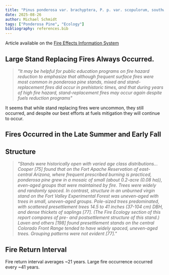 ```yaml
---
title: "Pinus ponderosa var. brachyptera, P. p. var. scopulorum, southwestern ponderosa pine, Rocky Mountain ponderosa pine"
date: 2025-08-26
author: Michael Schmidt
tags: ["Ponderosa Pine", "Ecology"]
bibliography: references.bib
---
```


Article available on the [Fire Effects Information System](https://research.fs.usda.gov/feis/species-reviews/pinpons)

## Large Stand Replacing Fires Always Occurred.

> _"It may be helpful for public education programs on fire hazard reduction to emphasize that although frequent surface fires were most common in ponderosa pine stands, mixed and stand-replacement fires did occur in prehistoric times, and that during years of high fire hazard, stand-replacement fires may occur again despite fuels reduction programs"_

It seems that while stand replacing fires were uncommon, they still occurred, and despite our best efforts at fuels mitigation they will continue to occur.

## Fires Occurred in the Late Summer and Early Fall

## Structure

> _"Stands were historically open with varied age class distributions... Cooper [75] found that on the Fort Apache Reservation of east-central Arizona, where frequent prescribed burning is practiced, ponderosa pine grew in a mosaic of small (about 0.2-acre (0.08 ha)), even-aged groups that were maintained by fire. Trees were widely and randomly spaced. In contrast, structure in an unburned virgin stand on the Fort Valley Experimental Forest was uneven-aged with trees in small, uneven-aged groups. Pole-sized trees predominated, with scattered presettlement trees 14.5 to 41 inches (37-104 cm) DBH, and dense thickets of saplings [77]. (The Fire Ecology section of this report compares of pre- and postsettlement structure of this stand.) Laven and others [198] found presettlement stands on the central Colorado Front Range tended to have widely spaced, uneven-aged trees. Grouping patterns were not evident [77]."_

## Fire Return Interval

Fire return interval averages ~21 years. Large fire occurrence occurred every ~41 years.
